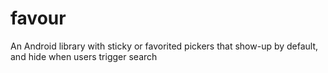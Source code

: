 # favour
An Android library with sticky or favorited pickers that show-up by default, and hide when users trigger search 
